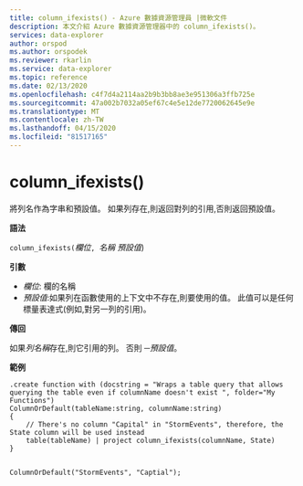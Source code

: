 ```yaml
---
title: column_ifexists() - Azure 數據資源管理員 |微軟文件
description: 本文介紹 Azure 數據資源管理器中的 column_ifexists()。
services: data-explorer
author: orspod
ms.author: orspodek
ms.reviewer: rkarlin
ms.service: data-explorer
ms.topic: reference
ms.date: 02/13/2020
ms.openlocfilehash: c4f7d4a2114aa2b9b3bb8ae3e951306a3ffb725e
ms.sourcegitcommit: 47a002b7032a05ef67c4e5e12de7720062645e9e
ms.translationtype: MT
ms.contentlocale: zh-TW
ms.lasthandoff: 04/15/2020
ms.locfileid: "81517165"
---
```

# <a name="column_ifexists"></a>column_ifexists()

將列名作為字串和預設值。 如果列存在,則返回對列的引用,否則返回預設值。

**語法**

`column_ifexists(`*欄位*`, `*名稱 預設值*)

**引數**

* *欄位*: 欄的名稱
* *預設值*:如果列在函數使用的上下文中不存在,則要使用的值。
                  此值可以是任何標量表達式(例如,對另一列的引用)。

**傳回**

如果*列名稱*存在,則它引用的列。 否則 ─*預設值*。

**範例**

```kusto
.create function with (docstring = "Wraps a table query that allows querying the table even if columnName doesn't exist ", folder="My Functions")
ColumnOrDefault(tableName:string, columnName:string)
{
    // There's no column "Capital" in "StormEvents", therefore, the State column will be used instead
    table(tableName) | project column_ifexists(columnName, State)
}


ColumnOrDefault("StormEvents", "Captial");
```